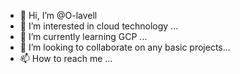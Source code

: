 - 👋 Hi, I’m @O-lavell
- 👀 I’m interested in cloud technology ...
- 🌱 I’m currently learning GCP ...
- 💞️ I’m looking to collaborate on any basic projects...
- 📫 How to reach me ...

<!---
O-lavell/O-lavell is a ✨ special ✨ repository because its `README.md` (this file) appears on your GitHub profile.
You can click the Preview link to take a look at your changes.
--->
